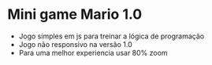 # Mini game Mario 1.0

- Jogo simples em js para treinar a lógica de programação
- Jogo não responsivo na versão 1.0
- Para uma melhor experiencia usar 80% zoom